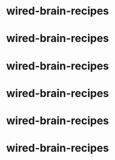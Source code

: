 # wired-brain-recipes
# wired-brain-recipes
# wired-brain-recipes
# wired-brain-recipes
# wired-brain-recipes
# wired-brain-recipes

